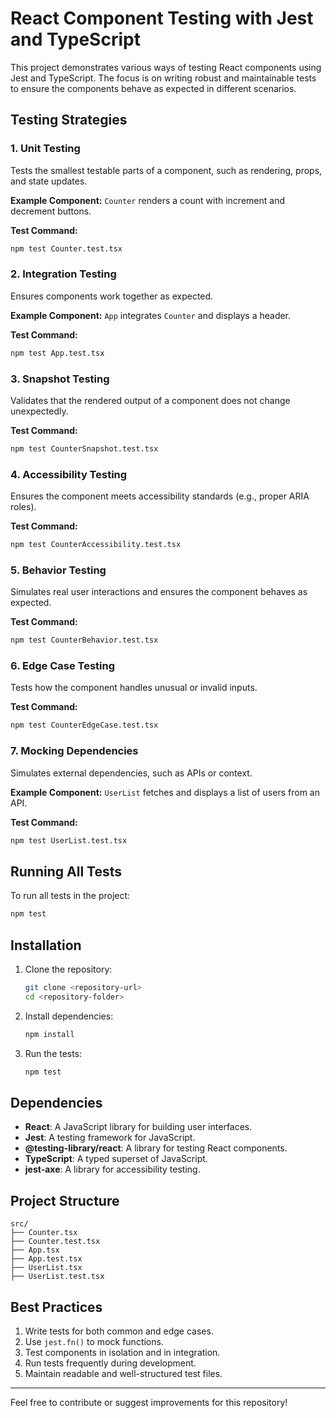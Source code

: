 # React Component Testing with Jest and TypeScript

This project demonstrates various ways of testing React components using Jest and TypeScript. The focus is on writing robust and maintainable tests to ensure the components behave as expected in different scenarios.

## Testing Strategies

### 1. Unit Testing
Tests the smallest testable parts of a component, such as rendering, props, and state updates.

**Example Component:**
`Counter` renders a count with increment and decrement buttons.

**Test Command:**
```bash
npm test Counter.test.tsx
```

### 2. Integration Testing
Ensures components work together as expected.

**Example Component:**
`App` integrates `Counter` and displays a header.

**Test Command:**
```bash
npm test App.test.tsx
```

### 3. Snapshot Testing
Validates that the rendered output of a component does not change unexpectedly.

**Test Command:**
```bash
npm test CounterSnapshot.test.tsx
```

### 4. Accessibility Testing
Ensures the component meets accessibility standards (e.g., proper ARIA roles).

**Test Command:**
```bash
npm test CounterAccessibility.test.tsx
```

### 5. Behavior Testing
Simulates real user interactions and ensures the component behaves as expected.

**Test Command:**
```bash
npm test CounterBehavior.test.tsx
```

### 6. Edge Case Testing
Tests how the component handles unusual or invalid inputs.

**Test Command:**
```bash
npm test CounterEdgeCase.test.tsx
```

### 7. Mocking Dependencies
Simulates external dependencies, such as APIs or context.

**Example Component:**
`UserList` fetches and displays a list of users from an API.

**Test Command:**
```bash
npm test UserList.test.tsx
```

## Running All Tests
To run all tests in the project:
```bash
npm test
```

## Installation

1. Clone the repository:
   ```bash
   git clone <repository-url>
   cd <repository-folder>
   ```

2. Install dependencies:
   ```bash
   npm install
   ```

3. Run the tests:
   ```bash
   npm test
   ```

## Dependencies
- **React**: A JavaScript library for building user interfaces.
- **Jest**: A testing framework for JavaScript.
- **@testing-library/react**: A library for testing React components.
- **TypeScript**: A typed superset of JavaScript.
- **jest-axe**: A library for accessibility testing.

## Project Structure
```
src/
├── Counter.tsx
├── Counter.test.tsx
├── App.tsx
├── App.test.tsx
├── UserList.tsx
├── UserList.test.tsx
```

## Best Practices
1. Write tests for both common and edge cases.
2. Use `jest.fn()` to mock functions.
3. Test components in isolation and in integration.
4. Run tests frequently during development.
5. Maintain readable and well-structured test files.

---

Feel free to contribute or suggest improvements for this repository!
